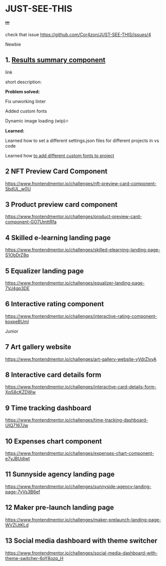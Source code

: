 # JUST-SEE-THIS
❗️❗️❗️

check that issue https://github.com/Cor4zon/JUST-SEE-THIS/issues/4

Newbie

## 1. [Results summary component](https://results-summary-component-two.vercel.app/)

link 

short description: 

**Problem solved:**

Fix unworking linter

Added custom fonts

Dynamic image loading (wip)🔥

**Learned:**

Learned how to set a different settings.json files for different projects in vs code

Learned how [to add different custom fonts to project](https://doka.guide/css/font-face/)

## 2 NFT Preview Card Component

https://www.frontendmentor.io/challenges/nft-preview-card-component-SbdUL_w0U


## 3 Product preview card component

https://www.frontendmentor.io/challenges/product-preview-card-component-GO7UmttRfa

## 4 Skilled e-learning landing page

https://www.frontendmentor.io/challenges/skilled-elearning-landing-page-S1ObDrZ8q

## 5 Equalizer landing page

https://www.frontendmentor.io/challenges/equalizer-landing-page-7VJ4gp3DE

## 6 Interactive rating component

https://www.frontendmentor.io/challenges/interactive-rating-component-koxpeBUmI


Junior 

## 7 Art gallery website

https://www.frontendmentor.io/challenges/art-gallery-website-yVdrZlxyA

## 8 Interactive card details form

https://www.frontendmentor.io/challenges/interactive-card-details-form-XpS8cKZDWw

## 9 Time tracking dashboard

https://www.frontendmentor.io/challenges/time-tracking-dashboard-UIQ7167Jw

## 10 Expenses chart component

https://www.frontendmentor.io/challenges/expenses-chart-component-e7yJBUdjwt

## 11 Sunnyside agency landing page

https://www.frontendmentor.io/challenges/sunnyside-agency-landing-page-7yVs3B6ef

## 12 Maker pre-launch landing page

https://www.frontendmentor.io/challenges/maker-prelaunch-landing-page-WVZIJtKLd

## 13 Social media dashboard with theme switcher

https://www.frontendmentor.io/challenges/social-media-dashboard-with-theme-switcher-6oY8ozp_H
